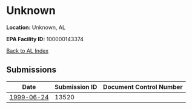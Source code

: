 # Unknown

**Location:** Unknown, AL

**EPA Facility ID:** 100000143374

[Back to AL Index](../../index.md)

## Submissions

| Date | Submission ID | Document Control Number |
|------|--------------|-------------------------|
| [1999-06-24](submissions/13520.md) | 13520 |  |
